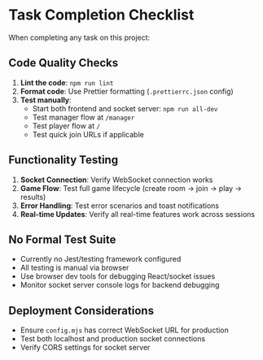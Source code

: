 # Task Completion Checklist

When completing any task on this project:

## Code Quality Checks
1. **Lint the code**: `npm run lint`
2. **Format code**: Use Prettier formatting (`.prettierrc.json` config)
3. **Test manually**: 
   - Start both frontend and socket server: `npm run all-dev`
   - Test manager flow at `/manager`
   - Test player flow at `/`
   - Test quick join URLs if applicable

## Functionality Testing
1. **Socket Connection**: Verify WebSocket connection works
2. **Game Flow**: Test full game lifecycle (create room → join → play → results)
3. **Error Handling**: Test error scenarios and toast notifications
4. **Real-time Updates**: Verify all real-time features work across sessions

## No Formal Test Suite
- Currently no Jest/testing framework configured
- All testing is manual via browser
- Use browser dev tools for debugging React/socket issues
- Monitor socket server console logs for backend debugging

## Deployment Considerations
- Ensure `config.mjs` has correct WebSocket URL for production
- Test both localhost and production socket connections
- Verify CORS settings for socket server